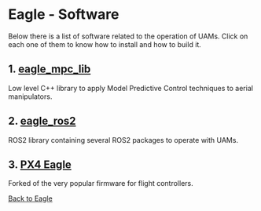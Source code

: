 # Eagle - Software

Below there is a list of software related to the operation of UAMs. Click on each one of them to know how to install and how to build it.

## 1. [eagle_mpc_lib](eagle_mpc_lib/README.md)

Low level C++ library to apply Model Predictive Control techniques to aerial manipulators.

## 2. [eagle_ros2](eagle_ros2/README.md)

ROS2 library containing several ROS2 packages to operate with UAMs.

## 3. [PX4 Eagle](px4/README.md)

Forked of the very popular firmware for flight controllers.

[Back to Eagle](../README.md)